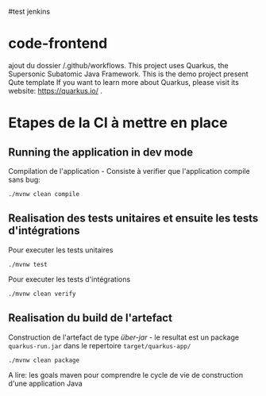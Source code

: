 
#test jenkins
# code-frontend 
ajout du dossier /.github/workflows.
This project uses Quarkus, the Supersonic Subatomic Java Framework.
This is the demo project present Qute template
If you want to learn more about Quarkus, please visit its website: https://quarkus.io/ .

# Etapes de la CI à mettre en place

## Running the application in dev mode

Compilation de l'application - Consiste à verifier que l'application compile sans bug:
```shell script
./mvnw clean compile 
```

## Realisation des tests unitaires et ensuite les tests d'intégrations

Pour executer les tests unitaires 
```shell script
./mvnw test
```

Pour executer les tests d'intégrations 
```shell script
./mvnw clean verify
```
## Realisation du build de l'artefact

Construction de l'artefact de type  _über-jar_ - le resultat est un package  `quarkus-run.jar` dans le repertoire `target/quarkus-app/`

```shell script
./mvnw clean package
```

A lire: les goals maven pour comprendre le cycle de vie de construction d'une application Java
